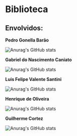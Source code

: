 # Biblioteca

## Envolvidos:

**Pedro Gonella Barão**

![Anurag's GitHub stats](https://github-readme-stats.vercel.app/api?username=PedroBarao&show_icons=true&theme=tokyonight)



**Gabriel do Nascimento Caniato**

![Anurag's GitHub stats](https://github-readme-stats.vercel.app/api?username=SrSleepy&show_icons=true&theme=midnight-purple)



**Luis Felipe Valente Santini**

![Anurag's GitHub stats](https://github-readme-stats.vercel.app/api?username=flvSantini&show_icons=true&theme=darcula)


**Henrique de Oliveira**

![Anurag's GitHub stats](https://github-readme-stats.vercel.app/api?username=H8-HenriqueSilva-eng&show_icons=true&theme=github_dark)


**Guilherme Cortez**

![Anurag's GitHub stats](https://github-readme-stats.vercel.app/api?username=Guilherme2006-br&show_icons=true&theme=gotham)

